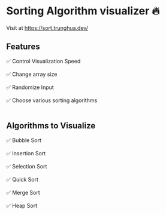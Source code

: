 # Sorting Algorithm visualizer 🔥
Visit at https://sort.trunghua.dev/
## Features
:white_check_mark:  Control Visualization Speed<br><br>
:white_check_mark:  Change array size <br><br>
:white_check_mark:  Randomize Input<br><br>
:white_check_mark:  Choose various sorting algorithms<br><br>

## Algorithms to Visualize
:white_check_mark:  Bubble Sort<br><br>
:white_check_mark:  Insertion Sort<br><br>
:white_check_mark:  Selection Sort<br><br>
:white_check_mark:  Quick Sort <br><br>
:white_check_mark:  Merge Sort<br><br>
:white_check_mark:  Heap Sort<br><br>

